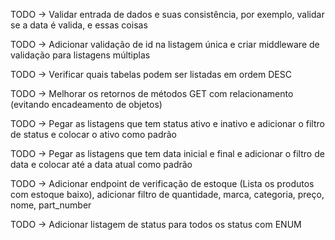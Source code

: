 TODO -> Validar entrada de dados e suas consistência, por exemplo, validar se a data é valida, e essas coisas

TODO -> Adicionar validação de id na listagem única e criar middleware de validação para listagens múltiplas

TODO -> Verificar quais tabelas podem ser listadas em ordem DESC

TODO -> Melhorar os retornos de métodos GET com relacionamento (evitando encadeamento de objetos)

TODO -> Pegar as listagens que tem status ativo e inativo e adicionar o filtro de status e colocar o ativo como padrão

TODO -> Pegar as listagens que tem data inicial e final e adicionar o filtro de data e colocar até a data atual como padrão

TODO -> Adicionar endpoint de verificação de estoque (Lista os produtos com estoque baixo),
adicionar filtro de quantidade, marca, categoria, preço, nome, part_number

TODO -> Adicionar listagem de status para todos os status com ENUM